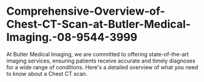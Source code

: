 # Comprehensive-Overview-of-Chest-CT-Scan-at-Butler-Medical-Imaging.-08-9544-3999
At Butler Medical Imaging, we are committed to offering state-of-the-art imaging services, ensuring patients receive accurate and timely diagnoses for a wide range of conditions. Here's a detailed overview of what you need to know about a Chest CT scan.
